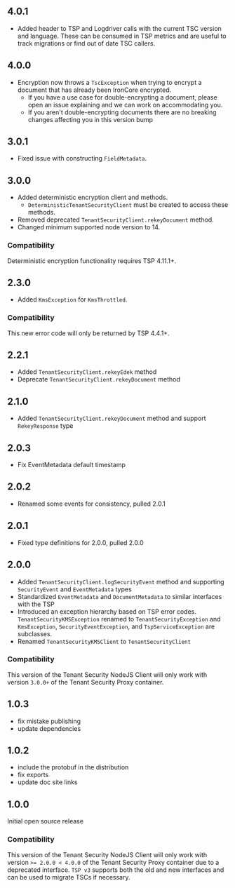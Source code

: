 ## 4.0.1

- Added header to TSP and Logdriver calls with the current TSC version and language. These can be consumed in TSP metrics and are useful to track migrations or find out of date TSC callers.

## 4.0.0

-   Encryption now throws a `TscException` when trying to encrypt a document that has already been IronCore encrypted.
    -   If you have a use case for double-encrypting a document, please open an issue explaining and we can work on accommodating you.
    -   If you aren't double-encrypting documents there are no breaking changes affecting you in this version bump

## 3.0.1

-   Fixed issue with constructing `FieldMetadata`.

## 3.0.0

-   Added deterministic encryption client and methods.
    -   `DeterministicTenantSecurityClient` must be created to access these methods.
-   Removed deprecated `TenantSecurityClient.rekeyDocument` method.
-   Changed minimum supported node version to 14.

### Compatibility

Deterministic encryption functionality requires TSP 4.11.1+.

## 2.3.0

-   Added `KmsException` for `KmsThrottled`.

### Compatibility

This new error code will only be returned by TSP 4.4.1+.

## 2.2.1

-   Added `TenantSecurityClient.rekeyEdek` method
-   Deprecate `TenantSecurityClient.rekeyDocument` method

## 2.1.0

-   Added `TenantSecurityClient.rekeyDocument` method and support `RekeyResponse` type

## 2.0.3

-   Fix EventMetadata default timestamp

## 2.0.2

-   Renamed some events for consistency, pulled 2.0.1

## 2.0.1

-   Fixed type definitions for 2.0.0, pulled 2.0.0

## 2.0.0

-   Added `TenantSecurityClient.logSecurityEvent` method and supporting `SecurityEvent` and `EventMetadata` types
-   Standardized `EventMetadata` and `DocumentMetadata` to similar interfaces with the TSP
-   Introduced an exception hierarchy based on TSP error codes. `TenantSecurityKMSException` renamed to `TenantSecurityException` and
    `KmsException`, `SecurityEventException`, and `TspServiceException` are subclasses.
-   Renamed `TenantSecurityKMSClient` to `TenantSecurityClient`

### Compatibility

This version of the Tenant Security NodeJS Client will only work with version `3.0.0+` of the Tenant Security Proxy container.

## 1.0.3

-   fix mistake publishing
-   update dependencies

## 1.0.2

-   include the protobuf in the distribution
-   fix exports
-   update doc site links

## 1.0.0

Initial open source release

### Compatibility

This version of the Tenant Security NodeJS Client will only work with version `>= 2.0.0 < 4.0.0` of the Tenant Security Proxy container due to a deprecated interface. `TSP v3` supports both the old and new interfaces and can be used to migrate TSCs if necessary.
